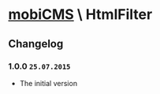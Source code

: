 # [mobiCMS](http://mobicms.net) \ HtmlFilter

## Changelog

### 1.0.0 `25.07.2015`
  * The initial version
